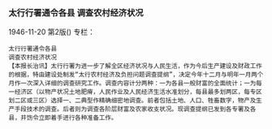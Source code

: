 ### 太行行署通令各县  调查农村经济状况

1946-11-20
第2版()
专栏：

    太行行署通令各县
    调查农村经济状况
    【本报长治讯】太行行署为进一步了解全区经济状况与人民生活，作为今后生产建设及财政工作的根据，特由建设处制发“太行农村经济及负担问题调查提纲”，决定今年十二月与明年一月两个月作一次深入详细的调查研究工作。调查内容计分两种：一为各县一般财富的全面统计；一为每一经济区（以物产状况土地肥瘠，人民作业及人民经济生活水准划分，每县最多划两区，每专区划二区或三区）选择一、二典型作精确细密地调查。前者包括土地、人口、牲畜数字，物产及生产手段技术的调查。后者则为调查各阶层财富及农家收支状况。现调查提纲已发到各专署及各县，并饬令立即着手进行各种准备工作。
